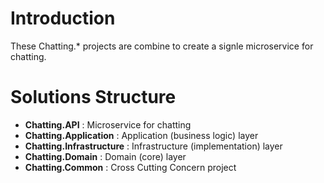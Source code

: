 # Introduction

These Chatting.* projects are combine to create a signle microservice for chatting.

# Solutions Structure

- **Chatting.API** : Microservice for chatting
- **Chatting.Application** : Application (business logic) layer
- **Chatting.Infrastructure** : Infrastructure (implementation) layer
- **Chatting.Domain** : Domain (core) layer
- **Chatting.Common** : Cross Cutting Concern project
